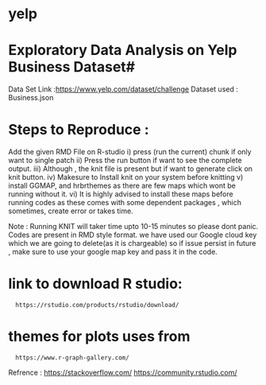 # yelp

# Exploratory Data Analysis on Yelp Business Dataset#

Data Set Link :https://www.yelp.com/dataset/challenge
Dataset used : Business.json

# Steps to Reproduce :

Add the given RMD File on R-studio 
i) press (run the current) chunk if only want to single patch 
ii) Press the run button if want to see the complete output.
iii) Although , the knit file is present but if want to  generate click on knit button.
iv) Makesure to Install knit on your system before knitting 
v) install GGMAP, and hrbrthemes as there are few maps which wont be running without it.
vi) It is highly advised to install these maps before running codes as these comes with some dependent packages , which sometimes, create error or takes time.

Note : Running KNIT will taker time upto 10-15 minutes so please dont panic.
       Codes are present in RMD style format.
       we have used our Google cloud key which we are going to delete(as it is chargeable) so if issue persist in future , make sure to use your google map key and pass it in the code.
       
# link to download R studio: 
      https://rstudio.com/products/rstudio/download/
      
# themes for plots uses from
      https://www.r-graph-gallery.com/
      
 Refrence : https://stackoverflow.com/
            https://community.rstudio.com/
      



